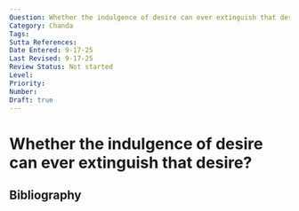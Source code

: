 ```yaml
---
Question: Whether the indulgence of desire can ever extinguish that desire?
Category: Chanda
Tags: 
Sutta References: 
Date Entered: 9-17-25
Last Revised: 9-17-25
Review Status: Not started
Level: 
Priority: 
Number: 
Draft: true
---
```


# Whether the indulgence of desire can ever extinguish that desire?

## Bibliography

<!-- 

Notes:



-->